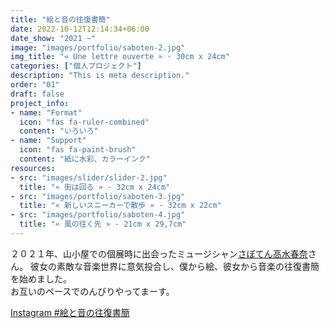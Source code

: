 ```yaml
---
title: "絵と音の往復書簡"
date: 2022-10-12T12:14:34+06:00
date_show: "2021 ~"
image: "images/portfolio/saboten-2.jpg"
img_title: "« Une lettre ouverte » - 30cm x 24cm"
categories: ["個人プロジェクト"]
description: "This is meta description."
order: "01"
draft: false
project_info:
- name: "Format"
  icon: "fas fa-ruler-combined"
  content: "いろいろ"
- name: "Support"
  icon: "fas fa-paint-brush"
  content: "紙に水彩、カラーインク"
resources:
- src: "images/slider/slider-2.jpg"
  title: "« 街は回る » - 32cm x 24cm"
- src: "images/portfolio/saboten-3.jpg"
  title: "« 新しいスニーカーで散歩 » - 32cm x 22cm"
- src: "images/portfolio/saboten-4.jpg"
  title: "« 風の往く先 » - 21cm x 29,7cm"
---
```

２０２１年、山小屋での個展時に出会ったミュージシャン[さぼてん高水春奈](http://takamizuharuna.com)さん。
彼女の素敵な音楽世界に意気投合し、僕から絵、彼女から音楽の往復書簡を始めました。  
お互いのペースでのんびりやってまーす。

[Instagram #絵と音の往復書簡](https://www.instagram.com/explore/tags/絵と音の往復書簡/?hl=undefined)
